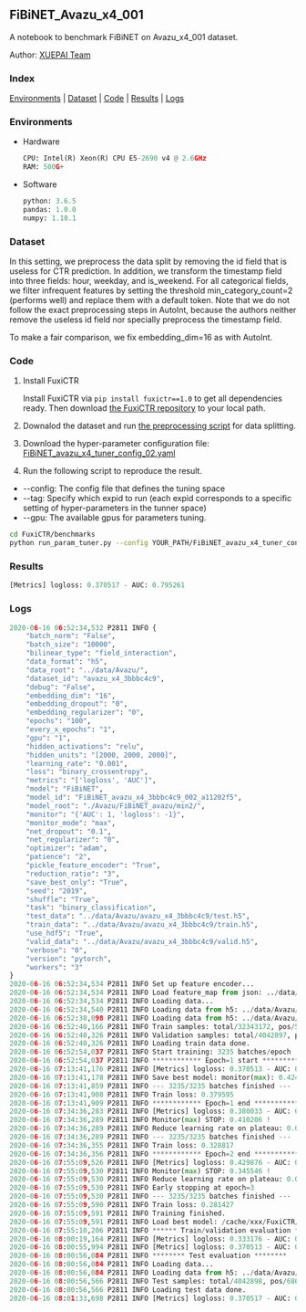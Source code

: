 ## FiBiNET_Avazu_x4_001

A notebook to benchmark FiBiNET on Avazu_x4_001 dataset.

Author: [XUEPAI Team](https://github.com/xue-pai)


### Index
[Environments](#Environments) | [Dataset](#Dataset) | [Code](#Code) | [Results](#Results) | [Logs](#Logs)

### Environments
+ Hardware

  ```python
  CPU: Intel(R) Xeon(R) CPU E5-2690 v4 @ 2.6GHz
  RAM: 500G+
  ```
+ Software

  ```python
  python: 3.6.5
  pandas: 1.0.0
  numpy: 1.18.1
  ```

### Dataset
In this setting, we preprocess the data split by removing the id field that is useless for CTR prediction. In addition, we transform the timestamp field into three fields: hour, weekday, and is_weekend. For all categorical fields, we filter infrequent features by setting the threshold min_category_count=2 (performs well) and replace them with a default <OOV> token. Note that we do not follow the exact preprocessing steps in AutoInt, because the authors neither remove the useless id field nor specially preprocess the timestamp field.

To make a fair comparison, we fix embedding_dim=16 as with AutoInt.


### Code
1. Install FuxiCTR
  
    Install FuxiCTR via `pip install fuxictr==1.0` to get all dependencies ready. Then download [the FuxiCTR repository](https://github.com/huawei-noah/benchmark/archive/53e314461c19dbc7f462b42bf0f0bfae020dc398.zip) to your local path.

2. Downalod the dataset and run [the preprocessing script](https://github.com/xue-pai/Open-CTR-Benchmark/blob/master/datasets/Avazu/Avazu_x4/split_avazu_x4.py) for data splitting. 

3. Download the hyper-parameter configuration file: [FiBiNET_avazu_x4_tuner_config_02.yaml](./FiBiNET_avazu_x4_tuner_config_02.yaml)

4. Run the following script to reproduce the result. 
  + --config: The config file that defines the tuning space
  + --tag: Specify which expid to run (each expid corresponds to a specific setting of hyper-parameters in the tunner space)
  + --gpu: The available gpus for parameters tuning.

  ```bash
  cd FuxiCTR/benchmarks
  python run_param_tuner.py --config YOUR_PATH/FiBiNET_avazu_x4_tuner_config_02.yaml --tag 002 --gpu 0
  ```

### Results
```python
[Metrics] logloss: 0.370517 - AUC: 0.795261
```


### Logs
```python
2020-06-16 06:52:34,532 P2811 INFO {
    "batch_norm": "False",
    "batch_size": "10000",
    "bilinear_type": "field_interaction",
    "data_format": "h5",
    "data_root": "../data/Avazu/",
    "dataset_id": "avazu_x4_3bbbc4c9",
    "debug": "False",
    "embedding_dim": "16",
    "embedding_dropout": "0",
    "embedding_regularizer": "0",
    "epochs": "100",
    "every_x_epochs": "1",
    "gpu": "1",
    "hidden_activations": "relu",
    "hidden_units": "[2000, 2000, 2000]",
    "learning_rate": "0.001",
    "loss": "binary_crossentropy",
    "metrics": "['logloss', 'AUC']",
    "model": "FiBiNET",
    "model_id": "FiBiNET_avazu_x4_3bbbc4c9_002_a11202f5",
    "model_root": "./Avazu/FiBiNET_avazu/min2/",
    "monitor": "{'AUC': 1, 'logloss': -1}",
    "monitor_mode": "max",
    "net_dropout": "0.1",
    "net_regularizer": "0",
    "optimizer": "adam",
    "patience": "2",
    "pickle_feature_encoder": "True",
    "reduction_ratio": "3",
    "save_best_only": "True",
    "seed": "2019",
    "shuffle": "True",
    "task": "binary_classification",
    "test_data": "../data/Avazu/avazu_x4_3bbbc4c9/test.h5",
    "train_data": "../data/Avazu/avazu_x4_3bbbc4c9/train.h5",
    "use_hdf5": "True",
    "valid_data": "../data/Avazu/avazu_x4_3bbbc4c9/valid.h5",
    "verbose": "0",
    "version": "pytorch",
    "workers": "3"
}
2020-06-16 06:52:34,534 P2811 INFO Set up feature encoder...
2020-06-16 06:52:34,534 P2811 INFO Load feature_map from json: ../data/Avazu/avazu_x4_3bbbc4c9/feature_map.json
2020-06-16 06:52:34,534 P2811 INFO Loading data...
2020-06-16 06:52:34,540 P2811 INFO Loading data from h5: ../data/Avazu/avazu_x4_3bbbc4c9/train.h5
2020-06-16 06:52:38,098 P2811 INFO Loading data from h5: ../data/Avazu/avazu_x4_3bbbc4c9/valid.h5
2020-06-16 06:52:40,166 P2811 INFO Train samples: total/32343172, pos/5492052, neg/26851120, ratio/16.98%
2020-06-16 06:52:40,326 P2811 INFO Validation samples: total/4042897, pos/686507, neg/3356390, ratio/16.98%
2020-06-16 06:52:40,326 P2811 INFO Loading train data done.
2020-06-16 06:52:54,037 P2811 INFO Start training: 3235 batches/epoch
2020-06-16 06:52:54,037 P2811 INFO ************ Epoch=1 start ************
2020-06-16 07:13:41,176 P2811 INFO [Metrics] logloss: 0.370513 - AUC: 0.795259
2020-06-16 07:13:41,178 P2811 INFO Save best model: monitor(max): 0.424746
2020-06-16 07:13:41,859 P2811 INFO --- 3235/3235 batches finished ---
2020-06-16 07:13:41,908 P2811 INFO Train loss: 0.379595
2020-06-16 07:13:41,909 P2811 INFO ************ Epoch=1 end ************
2020-06-16 07:34:36,283 P2811 INFO [Metrics] logloss: 0.380033 - AUC: 0.790240
2020-06-16 07:34:36,289 P2811 INFO Monitor(max) STOP: 0.410206 !
2020-06-16 07:34:36,289 P2811 INFO Reduce learning rate on plateau: 0.000100
2020-06-16 07:34:36,289 P2811 INFO --- 3235/3235 batches finished ---
2020-06-16 07:34:36,355 P2811 INFO Train loss: 0.328817
2020-06-16 07:34:36,356 P2811 INFO ************ Epoch=2 end ************
2020-06-16 07:55:09,526 P2811 INFO [Metrics] logloss: 0.429876 - AUC: 0.775422
2020-06-16 07:55:09,530 P2811 INFO Monitor(max) STOP: 0.345546 !
2020-06-16 07:55:09,530 P2811 INFO Reduce learning rate on plateau: 0.000010
2020-06-16 07:55:09,530 P2811 INFO Early stopping at epoch=3
2020-06-16 07:55:09,530 P2811 INFO --- 3235/3235 batches finished ---
2020-06-16 07:55:09,590 P2811 INFO Train loss: 0.281427
2020-06-16 07:55:09,591 P2811 INFO Training finished.
2020-06-16 07:55:09,591 P2811 INFO Load best model: /cache/xxx/FuxiCTR/benchmarks/Avazu/FiBiNET_avazu/min2/avazu_x4_3bbbc4c9/FiBiNET_avazu_x4_3bbbc4c9_002_a11202f5_model.ckpt
2020-06-16 07:55:10,206 P2811 INFO ****** Train/validation evaluation ******
2020-06-16 08:00:19,164 P2811 INFO [Metrics] logloss: 0.333176 - AUC: 0.851813
2020-06-16 08:00:55,994 P2811 INFO [Metrics] logloss: 0.370513 - AUC: 0.795259
2020-06-16 08:00:56,084 P2811 INFO ******** Test evaluation ********
2020-06-16 08:00:56,084 P2811 INFO Loading data...
2020-06-16 08:00:56,084 P2811 INFO Loading data from h5: ../data/Avazu/avazu_x4_3bbbc4c9/test.h5
2020-06-16 08:00:56,566 P2811 INFO Test samples: total/4042898, pos/686507, neg/3356391, ratio/16.98%
2020-06-16 08:00:56,566 P2811 INFO Loading test data done.
2020-06-16 08:01:33,698 P2811 INFO [Metrics] logloss: 0.370517 - AUC: 0.795261


```
